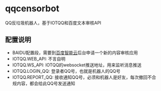 # qqcensorbot
QQ反垃圾机器人，基于IOTQQ和百度文本审核API

## 配置说明
* BAIDU配置段，需要到[百度智能云](https://console.bce.baidu.com/ai/)后台申请一个新的内容审核应用
* IOTQQ.WEB_API: 不言自明
* IOTQQ.WS_API: IOTQQ的websocket推送地址，用来监听消息推送
* IOTQQ.LOGIN_QQ: 登录者QQ号，也就是机器人的QQ号
* IOTQQ.REPORT_QQ: 接收通知QQ号，必须和机器人是好友，每次撤回不合规内容，都会给此QQ号发送通知

